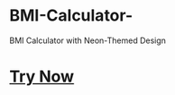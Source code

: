 # BMI-Calculator-
BMI Calculator with Neon-Themed Design

# <a href="https://dhanvijaviya.github.io/BMI-Calculator-/">Try Now</a>

